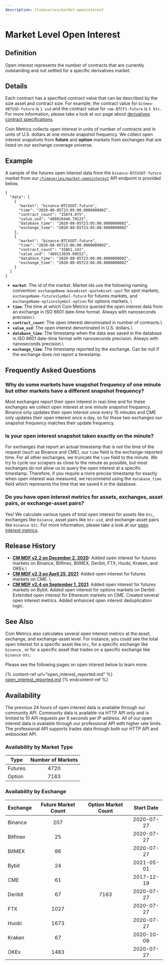 ```yaml
---
description: /timeseries/market-openinterest
---
```


# Market Level Open Interest

## **Definition**

Open interest represents the number of contracts that are currently outstanding and not settled for a specific derivatives market.

## Details

Each contract has a specified contract value that can be described by the size asset and contract size. For example, the contract value for `bitmex-XBTUSD-future` is `1 usd` and the contract value for `cme-BTCF1-future` is `5 btc`. For more information, please take a look at our page about [derivatives contract specifications](../market-metadata/market-metadata.md).

Coin Metrics collects open interest in units of number of contracts and in units of U.S. dollars at one minute snapshot frequency. We collect open interest snapshots from **future** and **option** markets from exchanges that are listed on our exchange coverage universe.

## **Example**

A sample of the futures open interest data from the `binance-BTCUSDT-future` market from our [`/timeseries/market-openinterest`](https://docs.coinmetrics.io/api/v4#operation/getTimeseriesMarketOpenIntereset) API endpoint is provided below.

```
{
  "data": [
    {
      "market": "binance-BTCUSDT-future",
      "time": "2020-08-05T23:05:00.000000000Z",
      "contract_count": "35074.075",
      "value_usd": "408810440.79225",
      "database_time": "2020-08-05T23:05:00.000000000Z",
      "exchange_time": "2020-08-05T23:05:00.000000000Z"
    },
    {
      "market": "binance-BTCUSDT-future",
      "time": "2020-08-05T23:06:00.000000000Z",
      "contract_count": "35061.142",
      "value_usd": "409113039.09552",
      "database_time": "2020-08-05T23:06:00.000000000Z",
      "exchange_time": "2020-08-05T23:06:00.000000000Z"
    }
  ]
}
```

* **`market`**: The id of the market. Market ids use the following naming convention: `exchangeName-baseAsset-quoteAsset-spot` for spot markets, `exchangeName-futuresSymbol-future` for futures markets, and `exchangeName-optionsSymbol-option` for options markets. \\
* **`time`**: The time at which Coin Metrics queried the open interest data from an exchange in ISO 8601 date-time format. Always with nanoseconds precision.\\
* **`contract_count`**: The open interest denominated in number of contracts.\\
* **`value_usd`**: The open interest denominated in U.S. dollars.\\
* **`database_time`**: The timestamp when the data was saved in the database in ISO 8601 date-time format with nanoseconds precision. Always with nanoseconds precision.\\
* **`exchange_time`**: The timestamp reported by the exchange. Can be null if the exchange does not report a timestamp.

## Frequently Asked Questions

### **Why do some markets have snapshot frequency of one minute but other markets have a different snapshot frequency?**

Most exchanges report their open interest in real-time and for these exchanges we collect open interest at one minute snapshot frequency. Binance only updates their open interest once every 15 minutes and CME only updates their open interest once a day, so for these two exchanges our snapshot frequency matches their update frequency.

### **Is your open interest snapshot taken exactly on the minute?**

For exchanges that report an actual timestamp that is not the time of the request (such as Binance and CME), our `time` field is the exchange-reported time. For all other exchanges, we truncate the `time` field to the minute. We try to cycle our scrapers as close to the minute as possible, but most exchanges do not allow us to query the open interest at a specific timestamp. Therefore, if you require a more precise timestamp for exactly when open interest was measured, we recommend using the `database_time` field which represents the time that we saved it in the database.

### **Do you have open interest metrics for assets, exchanges, asset pairs, or exchange-asset pairs?**

Yes! We calculate various types of total open interest for assets like `btc`, exchanges like `binance`, asset pairs like `btc-usd`, and exchange-asset pairs like `binance-btc`. For more information, please take a look at our [open interest metrics](open\_interest\_reported.md).

## Release History

* [**CM MDF v2.2 on December 2, 2020**](https://coinmetrics.io/cm-market-data-feed-futures-data-expansion/)**:** Added open interest for futures markets on Binance, Bitfinex, BitMEX, Deribit, FTX, Huobi, Kraken, and OKEx.\\
* [**CM MDF v2.3 on April 25, 2021**](https://coinmetrics.io/cm-market-data-feed-v2-3-release-notes/): Added open interest for futures markets on CME. \\
* [**CM MDF v2.4 on September 1, 2021**](https://coinmetrics.io/cm-market-data-feed-v2-4-release-notes/): Added open interest for futures markets on Bybit. Added open interest for options markets on Deribit. Extended open interest for Ethereum markets on CME. Created several open interest metrics. Added enhanced open interest deduplication logic.

## See Also

Coin Metrics also calculates several open interest metrics at the asset, exchange, and exchange-asset level. For instance, you could see the total open interest for a specific asset like `btc`, for a specific exchange like `binance` , or for a specific asset that trades on a specific exchange like `binance-btc`.

Please see the following pages on open interest below to learn more.

{% content-ref url="open_interest_reported.md" %}
[open\_interest\_reported.md](open\_interest\_reported.md)
{% endcontent-ref %}

## **Availability**

The previous 24 hours of open interest data is available through our community API. Community data is available via HTTP API only and is limited to 10 API requests per 6 seconds per IP address. All of our open interest data is available through our professional API with higher rate limits. The professional API supports trades data through both our HTTP API and websocket API.

### Availability by Market Type

| Type    | Number of Markets |
| ------- | :---------------: |
| Futures |        4720       |
| Option  |        7163       |

### Availability by Exchange

| Exchange | Future Market Count | Option Market Count | Start Date |
| -------- | :-----------------: | :-----------------: | :--------: |
| Binance  |         207         |                     | 2020-07-27 |
| Bitfinex |          25         |                     | 2020-07-27 |
| BitMEX   |          86         |                     | 2020-07-27 |
| Bybit    |          24         |                     | 2021-05-01 |
| CME      |          61         |                     | 2017-12-19 |
| Deribit  |          67         |         7163        | 2020-07-27 |
| FTX      |         1027        |                     | 2020-07-27 |
| Huobi    |         1673        |                     | 2020-07-27 |
| Kraken   |          67         |                     | 2020-10-09 |
| OKEx     |         1483        |                     | 2020-07-27 |
